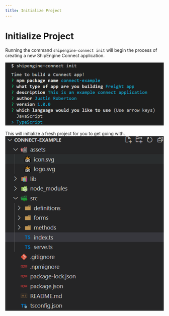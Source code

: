 ```yaml
---
title: Initialize Project
---
```

# Initialize Project
Running the command `shipengine-connect init` will begin the process of creating a new ShipEngine Connect application.

![](./images/connect-init.png)

This will initialize a fresh project for you to get going with.
![](./images/connect-fresh-project.png)
